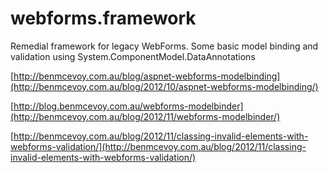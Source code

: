 webforms.framework
==================

Remedial framework for legacy WebForms. Some basic model binding and validation using System.ComponentModel.DataAnnotations

[http://benmcevoy.com.au/blog/aspnet-webforms-modelbinding](http://benmcevoy.com.au/blog/2012/10/aspnet-webforms-modelbinding/)

[http://blog.benmcevoy.com.au/webforms-modelbinder](http://benmcevoy.com.au/blog/2012/11/webforms-modelbinder/)

[http://benmcevoy.com.au/blog/2012/11/classing-invalid-elements-with-webforms-validation/](http://benmcevoy.com.au/blog/2012/11/classing-invalid-elements-with-webforms-validation/)

